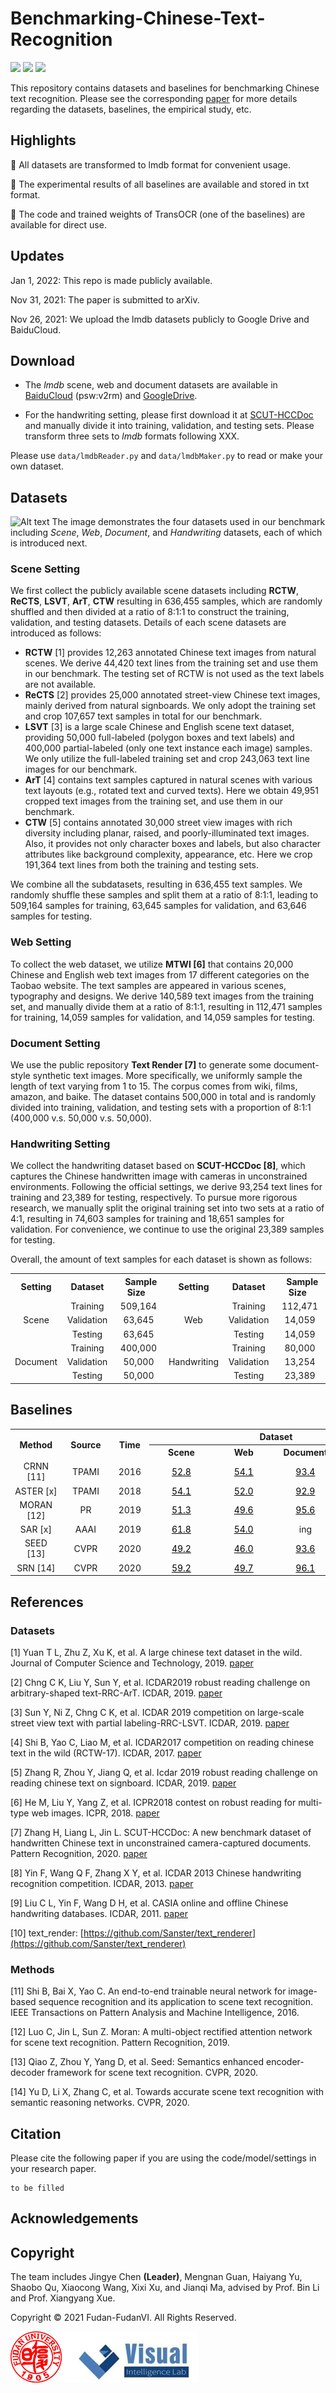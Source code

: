 # Benchmarking-Chinese-Text-Recognition
![](https://img.shields.io/badge/Team-FudanVI-red) ![](https://img.shields.io/badge/Maintained-Yes-green) ![](https://img.shields.io/badge/License-MIT-blue)


This repository contains datasets and baselines for benchmarking Chinese text recognition. Please see the corresponding [paper]() for more details regarding the datasets, baselines, the empirical study, etc.

## Highlights
:star2: All datasets are transformed to lmdb format for convenient usage.

:star2: The experimental results of all baselines are available and stored in txt format.

:star2: The code and trained weights of TransOCR (one of the baselines) are available for direct use.

## Updates
Jan 1, 2022: This repo is made publicly available.

Nov 31, 2021: The paper is submitted to arXiv. 

Nov 26, 2021: We upload the lmdb datasets publicly to Google Drive and BaiduCloud.

## Download
* The *lmdb* scene, web and document datasets are available in [BaiduCloud](https://pan.baidu.com/s/1OlAAvSOUl8mA2WBzRC8RCg) (psw:v2rm) and [GoogleDrive](https://drive.google.com/drive/folders/1J-3klWJasVJTL32FOKaFXZykKwN6Wni5?usp=sharing).

* For the handwriting setting, please first download it at [SCUT-HCCDoc](https://github.com/HCIILAB/SCUT-HCCDoc_Dataset_Release) and manually divide it into training, validation, and testing sets. Please transform three sets to *lmdb* formats following XXX.

Please use ```data/lmdbReader.py``` and ```data/lmdbMaker.py``` to read or make your own dataset.

## Datasets
![Alt text](./images/dataset.png)
The image demonstrates the four datasets used in our benchmark including *Scene*, *Web*, *Document*, and *Handwriting* datasets, each of which is introduced next.

### Scene Setting
We first collect the publicly available scene datasets including **RCTW**, **ReCTS**, **LSVT**, **ArT**, **CTW** resulting in 636,455 samples, which are randomly shuffled and then divided at a ratio of 8:1:1 to construct the training, validation, and testing datasets. Details of each scene datasets are introduced as follows:
- **RCTW** [1] provides 12,263 annotated Chinese text images from natural scenes. We derive 44,420 text lines from the training set and use them in our benchmark. The testing set of RCTW is not used as the text labels are not available. 
- **ReCTS** [2] provides 25,000 annotated street-view Chinese text images, mainly derived from natural signboards. We only adopt the training set and crop 107,657 text samples in total for our benchmark. 
- **LSVT** [3] is a large scale Chinese and English scene text dataset, providing 50,000 full-labeled (polygon boxes and text labels) and 400,000 partial-labeled (only one text instance each image) samples. We only utilize the full-labeled training set and crop 243,063 text line images for our benchmark.
- **ArT** [4] contains text samples captured in natural scenes with various text layouts (e.g., rotated text and curved texts). Here we obtain 49,951 cropped text images from the training set, and use them in our benchmark.
- **CTW** [5] contains annotated 30,000 street view images with rich diversity including planar, raised, and poorly-illuminated text images. Also, it provides not only character boxes and labels, but also character attributes like background complexity, appearance, etc. Here we crop 191,364 text lines from both the training and testing sets.

We combine all the subdatasets, resulting in 636,455 text samples. We randomly shuffle these samples and split them at a ratio of 8:1:1, leading to 509,164 samples for training, 63,645 samples for validation, and 63,646 samples for testing. 

### Web Setting
To collect the web dataset, we utilize **MTWI [6]** that contains 20,000 Chinese and English web text images from 17 different categories on the Taobao website. The text samples are appeared in various scenes, typography and designs. We derive 140,589 text images from the training set, and manually divide them at a ratio of 8:1:1, resulting in 112,471 samples for training, 14,059 samples for validation, and 14,059 samples for testing.

### Document Setting
We use the public repository **Text Render [7]** to generate some document-style synthetic text images. More specifically, we uniformly sample the length of text varying from 1 to 15. The corpus comes from wiki, films, amazon, and baike. The dataset contains 500,000 in total and is randomly divided into training, validation, and testing sets with a proportion of 8:1:1 (400,000 v.s. 50,000 v.s. 50,000).

### Handwriting Setting
We collect the handwriting dataset based on **SCUT-HCCDoc [8]**, which captures the Chinese handwritten image with cameras in unconstrained environments. Following the official settings, we derive 93,254 text lines for training and 23,389 for testing, respectively. To pursue more rigorous research, we manually split the original training set into two sets at a ratio of 4:1, resulting in 74,603 samples for training and 18,651 samples for validation. For convenience, we continue to use the original 23,389 samples for testing.

Overall, the amount of text samples for each dataset is shown as follows:
<table><tbody>
    <tr>
        <th>&nbsp;&nbsp;Setting&nbsp;&nbsp;</th>
        <th>&nbsp;&nbsp;Dataset&nbsp;&nbsp;</th>
        <th>&nbsp;&nbsp;Sample Size&nbsp;&nbsp;</th>
        <th>&nbsp;&nbsp;Setting&nbsp;&nbsp;</th>
        <th>&nbsp;&nbsp;Dataset&nbsp;&nbsp;</th>
        <th>&nbsp;&nbsp;Sample Size&nbsp;&nbsp;</th>
    </tr>
    <tr>
        <td rowspan="3" align="center">Scene</td>
        <td align="center">Training</td>
        <td align="center">509,164</td>
        <td rowspan="3" align="center">Web</td>
        <td align="center">Training</td>
        <td align="center">112,471</td>
    </tr>
    <tr>
        <td align="center">Validation</td>
        <td align="center">63,645</td>
        <td align="center">Validation</td>
        <td align="center">14,059</td>
    </tr>
    <tr>
        <td align="center">Testing</td>
        <td align="center">63,645</td>
        <td align="center">Testing</td>
        <td align="center">14,059</td>
    </tr>
    <tr>
        <td rowspan="3" align="center">Document</td>
        <td align="center">Training</td>
        <td align="center">400,000</td>
        <td rowspan="3" align="center">Handwriting</td>
        <td align="center">Training</td>
        <td align="center">80,000</td>
    </tr>
    <tr>
        <td align="center">Validation</td>
        <td align="center">50,000</td>
        <td align="center">Validation</td>
        <td align="center">13,254</td>
    </tr>
    <tr>
        <td align="center">Testing</td>
        <td align="center">50,000</td>
        <td align="center">Testing</td>
        <td align="center">23,389</td>
    </tr>
</table>


## Baselines
<table><tbody>
    <tr>
        <th rowspan="2">&nbsp;&nbsp;Method&nbsp;&nbsp;</th>
        <th rowspan="2">&nbsp;&nbsp;Source&nbsp;&nbsp;</th>
        <th rowspan="2">&nbsp;&nbsp;Time&nbsp;&nbsp;</th>
        <th colspan="4">Dataset</th>
    </tr>
    <tr>
        <th align="center">&nbsp;&nbsp;&nbsp;&nbsp;&nbsp;&nbsp;Scene&nbsp;&nbsp;&nbsp;&nbsp;&nbsp;&nbsp;</th>
        <th align="center">&nbsp;&nbsp;&nbsp;&nbsp;&nbsp;&nbsp;&nbsp;Web&nbsp;&nbsp;&nbsp;&nbsp;&nbsp;&nbsp;&nbsp;</th>
        <th align="center">&nbsp;&nbsp;Document&nbsp;&nbsp;</th>
        <th align="center">&nbsp;Handwriting&nbsp;</th>
    </tr>
    <tr>
        <td align="center">CRNN [11]</td>
        <td align="center">TPAMI</td>
        <td align="center">2016</td>
        <td align="center"><a href="./predictions/CRNN/CRNN_scene.txt" style="color:black;">52.8</a></td>
        <td align="center"><a href="./predictions/CRNN/CRNN_web.txt" style="color:black;">54.1</a></td>
        <td align="center"><a href="./predictions/CRNN/CRNN_document.txt" style="color:black;">93.4</a></td>
        <td align="center">ing</td>
    </tr>
    <tr>
        <td align="center">ASTER [x]</td>
        <td align="center">TPAMI</td>
        <td align="center">2018</td>
        <td align="center"><a href="./predictions/ASTER/ASTER_scene.txt" style="color:black;">54.1</a></td>
        <td align="center"><a href="./predictions/ASTER/ASTER_web.txt" style="color:black;">52.0</a></td>
        <td align="center"><a href="./predictions/ASTER/ASTER_document.txt" style="color:black;">92.9</a></td>
        <td align="center">ing</td>
    </tr>
    <tr>
        <td align="center">MORAN [12]</td>
        <td align="center">PR</td>
        <td align="center">2019</td>
        <td align="center"><a href="./predictions/MORAN/MORAN_scene.txt" style="color:black;">51.3</a></td>
        <td align="center"><a href="./predictions/MORAN/MORAN_web.txt" style="color:black;">49.6</a></td>
        <td align="center"><a href="./predictions/MORAN/MORAN_document.txt" style="color:black;">95.6</a></td>
        <td align="center"><a href="./predictions/MORAN/MORAN_handwriting.txt" style="color:black;">37.2</a></td>
    </tr>
    <tr>
        <td align="center">SAR [x]</td>
        <td align="center">AAAI</td>
        <td align="center">2019</td>
        <td align="center"><a href="./predictions/SAR/SAR_scene.txt" style="color:black;">61.8</a></td>
        <td align="center"><a href="./predictions/SAR/SAR_web.txt" style="color:black;">54.0</a></td>
        <td align="center">ing</td>
        <td align="center">ing</td>
    </tr>
    <tr>
        <td align="center">SEED [13]</td>
        <td align="center">CVPR</td>
        <td align="center">2020</td>
        <td align="center"><a href="./predictions/SEED/SEED_scene.txt" style="color:black;">49.2</a></td>
        <td align="center"><a href="./predictions/SEED/SEED_web.txt" style="color:black;">46.0</a></td>
        <td align="center"><a href="./predictions/SEED/SEED_document.txt" style="color:black;">93.6</a></td>
        <td align="center">ing</td>
    </tr>
    <tr>
        <td align="center">SRN [14]</td>
        <td align="center">CVPR</td>
        <td align="center">2020</td>
        <td align="center"><a href="./predictions/SRN/SRN_scene.txt" style="color:black;">59.2</a></td>
        <td align="center"><a href="./predictions/SRN/SRN_web.txt" style="color:black;">49.7</a></td>
        <td align="center"><a href="./predictions/SRN/SRN_document.txt" style="color:black;">96.1</a></td>
        <td align="center">ing</td>
    </tr>
</table>

## References

### Datasets
[1] Yuan T L, Zhu Z, Xu K, et al. A large chinese text dataset in the wild. Journal of Computer Science and Technology, 2019. [paper](https://github.com/FudanVI/benchmarking-chinese-text-recognition/blob/main/papers/Scene/%E3%80%90CTW%E3%80%91(JCS2019)A%20Large%20Chinese%20Text%20Dataset%20in%20the%20Wild.pdf)

[2] Chng C K, Liu Y, Sun Y, et al. ICDAR2019 robust reading challenge on arbitrary-shaped text-RRC-ArT. ICDAR, 2019. [paper](https://github.com/FudanVI/benchmarking-chinese-text-recognition/blob/main/papers/Scene/%E3%80%90ArT%E3%80%91(ICDAR2019)ICDAR2019%20Robust%20Reading%20Challenge%20on%20Arbitrary-Shaped%20Text%20-%20RRC-ArT.pdf)

[3] Sun Y, Ni Z, Chng C K, et al. ICDAR 2019 competition on large-scale street view text with partial labeling-RRC-LSVT. ICDAR, 2019. [paper](https://github.com/FudanVI/benchmarking-chinese-text-recognition/blob/main/papers/Scene/%E3%80%90LSVT%E3%80%91(ICDAR2019)ICDAR%202019%20Competition%20on%20Large-scale%20Street%20View%20Text%20with%20Partial%20Labeling%20-%20RRC-LSVT.pdf)

[4] Shi B, Yao C, Liao M, et al. ICDAR2017 competition on reading chinese text in the wild (RCTW-17). ICDAR, 2017. [paper](https://github.com/FudanVI/benchmarking-chinese-text-recognition/blob/main/papers/Scene/%E3%80%90RCTW%E3%80%91(ICDAR2017)ICDAR2017%20Competition%20on%20Reading%20Chinese%20Text%20in%20the%20Wild%20(RCTW-17).pdf)

[5] Zhang R, Zhou Y, Jiang Q, et al. Icdar 2019 robust reading challenge on reading chinese text on signboard. ICDAR, 2019. [paper](https://github.com/FudanVI/benchmarking-chinese-text-recognition/blob/main/papers/Scene/%E3%80%90ReCTS%E3%80%91(ICDAR2019)ICDAR%202019%20Robust%20Reading%20Challenge%20on%20Reading%20Chinese%20Text%20on%20Signboard.pdf)

[6] He M, Liu Y, Yang Z, et al. ICPR2018 contest on robust reading for multi-type web images. ICPR, 2018. [paper](https://github.com/FudanVI/benchmarking-chinese-text-recognition/blob/main/papers/Web/%E3%80%90MTWI%E3%80%91(ICPR2018)ICPR2018%20Contest%20on%20Robust%20Reading%20for%20Multi-Type%20Web%20Images.pdf)

[7] Zhang H, Liang L, Jin L. SCUT-HCCDoc: A new benchmark dataset of handwritten Chinese text in unconstrained camera-captured documents. Pattern Recognition, 2020. [paper](https://github.com/FudanVI/benchmarking-chinese-text-recognition/blob/main/papers/Handwriting/%E3%80%90SCUT%E3%80%91(PR2020)SCUT-HCCDoc-%20A%20new%20benchmark%20dataset%20of%20handwritten%20Chinese%20text%20in%20unconstrained%20camera-captured%20documents.pdf)

[8] Yin F, Wang Q F, Zhang X Y, et al. ICDAR 2013 Chinese handwriting recognition competition. ICDAR, 2013. [paper](https://github.com/FudanVI/benchmarking-chinese-text-recognition/blob/main/papers/Handwriting/%E3%80%90ICDAR2013%E3%80%91(ICDAR2013)ICDAR%202013%20Chinese%20Handwriting%20Recognition%20Competition%20.pdf)

[9] Liu C L, Yin F, Wang D H, et al. CASIA online and offline Chinese handwriting databases. ICDAR, 2011. [paper](https://github.com/FudanVI/benchmarking-chinese-text-recognition/blob/main/papers/Handwriting/%E3%80%90HWDB%E3%80%91(ICDAR2011)CASIA%20Online%20and%20Offline%20Chinese%20Handwriting%20Databases.pdf)

[10] text_render: [https://github.com/Sanster/text_renderer](https://github.com/Sanster/text_renderer)

### Methods
[11] Shi B, Bai X, Yao C. An end-to-end trainable neural network for image-based sequence recognition and its application to scene text recognition. IEEE Transactions on Pattern Analysis and Machine Intelligence, 2016.

[12] Luo C, Jin L, Sun Z. Moran: A multi-object rectified attention network for scene text recognition. Pattern Recognition, 2019.

[13] Qiao Z, Zhou Y, Yang D, et al. Seed: Semantics enhanced encoder-decoder framework for scene text recognition. CVPR, 2020.

[14] Yu D, Li X, Zhang C, et al. Towards accurate scene text recognition with semantic reasoning networks. CVPR, 2020.

## Citation
Please cite the following paper if you are using the code/model/settings in your research paper.

```
to be filled
```

## Acknowledgements


## Copyright
The team includes Jingye Chen **(Leader)**, Mengnan Guan, Haiyang Yu, Shaobo Qu, Xiaocong Wang, Xixi Xu, and Jianqi Ma, advised by Prof. Bin Li and Prof. Xiangyang Xue.

Copyright © 2021 Fudan-FudanVI. All Rights Reserved.

![Alt text](./images/logo.png)
